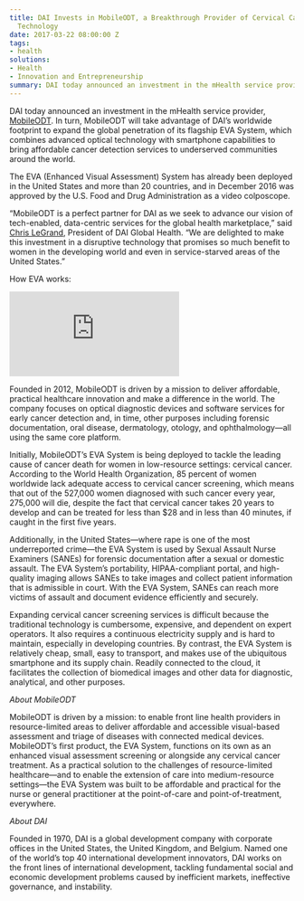 ```yaml
---
title: DAI Invests in MobileODT, a Breakthrough Provider of Cervical Cancer Detection
  Technology
date: 2017-03-22 08:00:00 Z
tags:
- health
solutions:
- Health
- Innovation and Entrepreneurship
summary: DAI today announced an investment in the mHealth service provider, MobileODT.
---
```


DAI today announced an investment in the mHealth service provider, [MobileODT](http://www.mobileodt.com/). In turn, MobileODT will take advantage of DAI’s worldwide footprint to expand the global penetration of its flagship EVA System, which combines advanced optical technology with smartphone capabilities to bring affordable cancer detection services to underserved communities around the world.

The EVA (Enhanced Visual Assessment) System has already been deployed in the United States and more than 20 countries, and in December 2016 was approved by the U.S. Food and Drug Administration as a video colposcope.

“MobileODT is a perfect partner for DAI as we seek to advance our vision of tech-enabled, data-centric services for the global health marketplace,” said [Chris LeGrand](https://www.dai.com/who-we-are/leadership/christopher-legrand), President of DAI Global Health. “We are delighted to make this investment in a disruptive technology that promises so much benefit to women in the developing world and even in service-starved areas of the United States.”

How EVA works:
<iframe src="https://player.vimeo.com/video/209445357" frameborder="0" webkitallowfullscreen mozallowfullscreen allowfullscreen></iframe>

Founded in 2012, MobileODT is driven by a mission to deliver affordable, practical healthcare innovation and make a difference in the world. The company focuses on optical diagnostic devices and software services for early cancer detection and, in time, other purposes including forensic documentation, oral disease, dermatology, otology, and ophthalmology—all using the same core platform.

Initially, MobileODT’s EVA System is being deployed to tackle the leading cause of cancer death for women in low-resource settings: cervical cancer. According to the World Health Organization, 85 percent of women worldwide lack adequate access to cervical cancer screening, which means that out of the 527,000 women diagnosed with such cancer every year, 275,000 will die, despite the fact that cervical cancer takes 20 years to develop and can be treated for less than $28 and in less than 40 minutes, if caught in the first five years.

Additionally, in the United States—where rape is one of the most underreported crime—the EVA System is used by Sexual Assault Nurse Examiners (SANEs) for forensic documentation after a sexual or domestic assault. The EVA System’s portability, HIPAA-compliant portal, and high-quality imaging allows SANEs to take images and collect patient information that is admissible in court. With the EVA System, SANEs can reach more victims of assault and document evidence efficiently and securely.

Expanding cervical cancer screening services is difficult because the traditional technology is cumbersome, expensive, and dependent on expert operators. It also requires a continuous electricity supply and is hard to maintain, especially in developing countries. By contrast, the EVA System is relatively cheap, small, easy to transport, and makes use of the ubiquitous smartphone and its supply chain. Readily connected to the cloud, it facilitates the collection of biomedical images and other data for diagnostic, analytical, and other purposes.

*About MobileODT*

MobileODT is driven by a mission: to enable front line health providers in resource-limited areas to deliver affordable and accessible visual-based assessment and triage of diseases with connected medical devices. MobileODT’s first product, the EVA System, functions on its own as an enhanced visual assessment screening or alongside any cervical cancer treatment. As a practical solution to the challenges of resource-limited healthcare—and to enable the extension of care into medium-resource settings—the EVA System was built to be affordable and practical for the nurse or general practitioner at the point-of-care and point-of-treatment, everywhere.

*About DAI*

Founded in 1970, DAI is a global development company with corporate offices in the United States, the United Kingdom, and Belgium. Named one of the world’s top 40 international development innovators, DAI works on the front lines of international development, tackling fundamental social and economic development problems caused by inefficient markets, ineffective governance, and instability.
